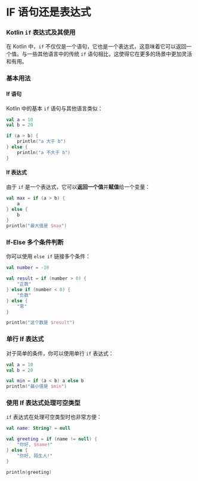IF 语句还是表达式
===

### Kotlin `if` 表达式及其使用

在 Kotlin 中，`if` 不仅仅是一个语句，它也是一个表达式，这意味着它可以返回一个值。与一些其他语言中的传统 `if` 语句相比，这使得它在更多的场景中更加灵活和有用。

### 基本用法

#### If 语句

Kotlin 中的基本 `if` 语句与其他语言类似：

```kotlin
val a = 10
val b = 20

if (a > b) {
    println("a 大于 b")
} else {
    println("a 不大于 b")
}
```

#### If 表达式

由于 `if` 是一个表达式，它可以**返回一个值**并**赋值**给一个变量：

```kotlin
val max = if (a > b) {
    a
} else {
    b
}
println("最大值是 $max")
```

### If-Else 多个条件判断 

你可以使用 `else if` 链接多个条件：

```kotlin
val number = -10

val result = if (number > 0) {
    "正数"
} else if (number < 0) {
    "负数"
} else {
    "零"
}

println("这个数是 $result")
```

### 单行 If 表达式

对于简单的条件，你可以使用单行 `if` 表达式：

```kotlin
val a = 10
val b = 20

val min = if (a < b) a else b
println("最小值是 $min")
```

### 使用 If 表达式处理可空类型

`if` 表达式在处理可空类型时也非常方便：

```kotlin
val name: String? = null

val greeting = if (name != null) {
    "你好, $name!"
} else {
    "你好, 陌生人!"
}

println(greeting)
```